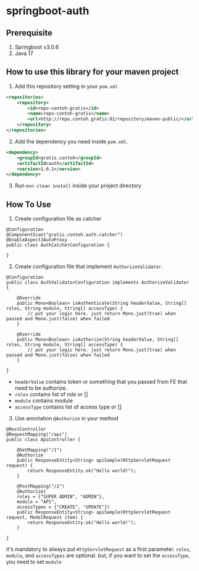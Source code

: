 # springboot-auth

## Prerequisite
1. Springboot v3.0.6
2. Java 17
 
## How to use this library for your maven project
1. Add this repository setting in your `pom.xml`
```xml
<repositories>
	<repository>
		<id>repo-contoh-gratis</id>
		<name>repo-contoh-gratis</name>
		<url>http://repo.contoh.gratis:81/repository/maven-public/</url>
	</repository>
</repositories>
```
2. Add the dependency you need inside `pom.xml`.
```xml
<dependency>
	<groupId>gratis.contoh</groupId>
	<artifactId>auth</artifactId>
	<version>1.0.1</version>
</dependency>
```
3. Run `mvn clean install` inside your project directory

## How To Use
1. Create configuration file as catcher
```
@Configuration
@ComponentScan("gratis.contoh.auth.catcher")
@EnableAspectJAutoProxy
public class AuthCatcherConfiguration {

}
```

2. Create configuration file that implement `AuthorizeValidator`.
```
@Configuration
public class AuthValidatorConfiguration implements AuthorizeValidator {

    @Override
    public Mono<Boolean> isAuthenticate(String headerValue, String[] roles, String module, String[] accessType) {
        // put your logic here. just return Mono.just(true) when passed and Mono.just(false) when failed
    }
    
    @Override
    public Mono<Boolean> isAuthorize(String headerValue, String[] roles, String module, String[] accessType) {
        // put your logic here. just return Mono.just(true) when passed and Mono.just(false) when failed
    }

}
```
- `headerValue` contains token or something that you passed from FE that need to be authorize.
- `roles` contains list of role or []
- `module` contains module 
- `accessType` contains list of access type or []

3. Use annotation `@Authorize` in your method
```
@RestController
@RequestMapping("/api")
public class ApiController {

    @GetMapping("/1")
    @Authorize
    public ResponseEntity<String> apiSample(HttpServletRequest request) {
        return ResponseEntity.ok("Hello world!");
    }
    
    @PostMapping("/2")
    @Authorize(
	roles = {"SUPER ADMIN", "ADMIN"}, 
	module = "API", 
	accessTypes = {"CREATE", "UPDATE"})
    public ResponseEntity<String> apiSample(HttpServletRequest request, ModelRequest item) {
        return ResponseEntity.ok("Hello world!");
    }
	
}
```
it's mandatory to always put `HttpServletRequest` as a first parameter. `roles`, `module`, and `accessTypes` are optional. but, if you want to set the `accessType`, you need to set `module`
